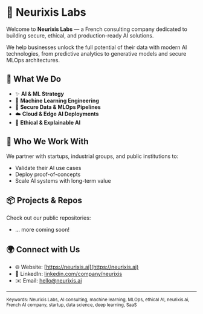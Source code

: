 # 🧠 Neurixis Labs

Welcome to **Neurixis Labs** — a French consulting company dedicated to building secure, ethical, and production-ready AI solutions.

We help businesses unlock the full potential of their data with modern AI technologies, from predictive analytics to generative models and secure MLOps architectures.

## 🚀 What We Do

- ✨ **AI & ML Strategy**
- 🧠 **Machine Learning Engineering**
- 🔐 **Secure Data & MLOps Pipelines**
- ☁️ **Cloud & Edge AI Deployments**
- 🧭 **Ethical & Explainable AI**

## 💼 Who We Work With

We partner with startups, industrial groups, and public institutions to:
- Validate their AI use cases
- Deploy proof-of-concepts
- Scale AI systems with long-term value

## 📦 Projects & Repos

Check out our public repositories:
- ... more coming soon!

## 🌍 Connect with Us

- 🌐 Website: [https://neurixis.ai](https://neurixis.ai)
- 💼 LinkedIn: [linkedin.com/company/neurixis](https://linkedin.com/company/neurixis)
- ✉️ Email: [hello@neurixis.ai](mailto:hello@neurixis.ai)

---

<sub>Keywords: Neurixis Labs, AI consulting, machine learning, MLOps, ethical AI, neurixis.ai, French AI company, startup, data science, deep learning, SaaS</sub>
